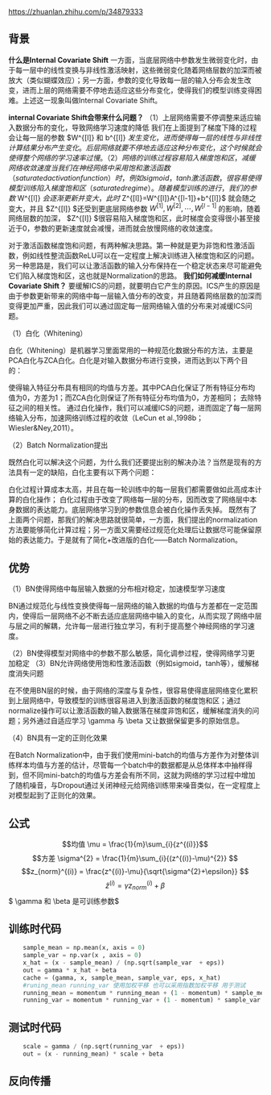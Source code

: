 https://zhuanlan.zhihu.com/p/34879333
## 背景
**什么是Internal Covariate Shift**
一方面，当底层网络中参数发生微弱变化时，由于每一层中的线性变换与非线性激活映射，这些微弱变化随着网络层数的加深而被放大（类似蝴蝶效应）；另一方面，参数的变化导致每一层的输入分布会发生改变，进而上层的网络需要不停地去适应这些分布变化，使得我们的模型训练变得困难。上述这一现象叫做Internal Covariate Shift。

**internal Covariate Shift会带来什么问题？**
（1）上层网络需要不停调整来适应输入数据分布的变化，导致网络学习速度的降低
我们在上面提到了梯度下降的过程会让每一层的参数 $W^{[l]} 和 b^{[l]} $发生变化，进而使得每一层的线性与非线性计算结果分布产生变化。后层网络就要不停地去适应这种分布变化，这个时候就会使得整个网络的学习速率过慢。
（2）网络的训练过程容易陷入梯度饱和区，减缓网络收敛速度
当我们在神经网络中采用饱和激活函数（saturated activation function）时，例如sigmoid，tanh激活函数，很容易使得模型训练陷入梯度饱和区（saturated regime）。随着模型训练的进行，我们的参数$ W^{[l]} $会逐渐更新并变大，此时$ Z^{[l]}=W^{[l]}A^{[l-1]}+b^{[l]}$ 就会随之变大，并且 $Z^{[l]} $还受到更底层网络参数 $W^{[1]},W^{[2]},\cdots,W^{[l-1]}$ 的影响，随着网络层数的加深， $Z^{[l]} $很容易陷入梯度饱和区，此时梯度会变得很小甚至接近于0，参数的更新速度就会减慢，进而就会放慢网络的收敛速度。

对于激活函数梯度饱和问题，有两种解决思路。第一种就是更为非饱和性激活函数，例如线性整流函数ReLU可以在一定程度上解决训练进入梯度饱和区的问题。另一种思路是，我们可以让激活函数的输入分布保持在一个稳定状态来尽可能避免它们陷入梯度饱和区，这也就是Normalization的思路。
**我们如何减缓Internal Covariate Shift？**
要缓解ICS的问题，就要明白它产生的原因。ICS产生的原因是由于参数更新带来的网络中每一层输入值分布的改变，并且随着网络层数的加深而变得更加严重，因此我们可以通过固定每一层网络输入值的分布来对减缓ICS问题。

（1）白化（Whitening）

白化（Whitening）是机器学习里面常用的一种规范化数据分布的方法，主要是PCA白化与ZCA白化。白化是对输入数据分布进行变换，进而达到以下两个目的：

使得输入特征分布具有相同的均值与方差。其中PCA白化保证了所有特征分布均值为0，方差为1；而ZCA白化则保证了所有特征分布均值为0，方差相同；
去除特征之间的相关性。
通过白化操作，我们可以减缓ICS的问题，进而固定了每一层网络输入分布，加速网络训练过程的收敛（LeCun et al.,1998b；Wiesler&Ney,2011）。

（2）Batch Normalization提出

既然白化可以解决这个问题，为什么我们还要提出别的解决办法？当然是现有的方法具有一定的缺陷，白化主要有以下两个问题：

白化过程计算成本太高，并且在每一轮训练中的每一层我们都需要做如此高成本计算的白化操作；
白化过程由于改变了网络每一层的分布，因而改变了网络层中本身数据的表达能力。底层网络学习到的参数信息会被白化操作丢失掉。
既然有了上面两个问题，那我们的解决思路就很简单，一方面，我们提出的normalization方法要能够简化计算过程；另一方面又需要经过规范化处理后让数据尽可能保留原始的表达能力。于是就有了简化+改进版的白化——Batch Normalization。

## 优势
（1）BN使得网络中每层输入数据的分布相对稳定，加速模型学习速度

BN通过规范化与线性变换使得每一层网络的输入数据的均值与方差都在一定范围内，使得后一层网络不必不断去适应底层网络中输入的变化，从而实现了网络中层与层之间的解耦，允许每一层进行独立学习，有利于提高整个神经网络的学习速度。

（2）BN使得模型对网络中的参数不那么敏感，简化调参过程，使得网络学习更加稳定
（3）BN允许网络使用饱和性激活函数（例如sigmoid，tanh等），缓解梯度消失问题

在不使用BN层的时候，由于网络的深度与复杂性，很容易使得底层网络变化累积到上层网络中，导致模型的训练很容易进入到激活函数的梯度饱和区；通过normalize操作可以让激活函数的输入数据落在梯度非饱和区，缓解梯度消失的问题；另外通过自适应学习 \gamma 与 \beta 又让数据保留更多的原始信息。

（4）BN具有一定的正则化效果

在Batch Normalization中，由于我们使用mini-batch的均值与方差作为对整体训练样本均值与方差的估计，尽管每一个batch中的数据都是从总体样本中抽样得到，但不同mini-batch的均值与方差会有所不同，这就为网络的学习过程中增加了随机噪音，与Dropout通过关闭神经元给网络训练带来噪音类似，在一定程度上对模型起到了正则化的效果。

## 公式
$$均值 \mu = \frac{1}{m}\sum_{i}{z^{(i)}}$$
$$方差 \sigma^{2} = \frac{1}{m}\sum_{i}{(z^{(i)}-\mu)^{2}} $$
$$z_{norm}^{(i)} = \frac{z^{(i)}-\mu}{\sqrt{\sigma^{2}+\epsilon}} $$ 
$$\hat{z}^{(i)} = \gamma z_{norm}^{(i)}  + \beta $$
$ \gamma 和 \beta 是可训练参数$
## 训练时代码
```python
    sample_mean = np.mean(x, axis = 0)
    sample_var = np.var(x , axis = 0)
    x_hat = (x - sample_mean) / (np.sqrt(sample_var  + eps))
    out = gamma * x_hat + beta
    cache = (gamma, x, sample_mean, sample_var, eps, x_hat)
    #runing_mean running_var 使用加权平移 也可以采用指数加权平移 用于测试
    running_mean = momentum * running_mean + (1 - momentum) * sample_mean
    running_var = momentum * running_var + (1 - momentum) * sample_var
```
## 测试时代码
```python
    scale = gamma / (np.sqrt(running_var  + eps))
    out = (x - running_mean) * scale + beta
```

## 反向传播
